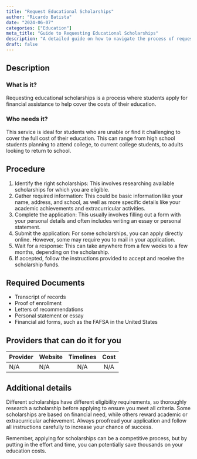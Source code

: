 ```yaml
---
title: "Request Educational Scholarships"
author: "Ricardo Batista"
date: "2024-06-07"
categories: ["Education"]
meta_title: "Guide to Requesting Educational Scholarships"
description: "A detailed guide on how to navigate the process of requesting educational scholarships, based on information available online."
draft: false
---
```


## Description
### What is it?
Requesting educational scholarships is a process where students apply for financial assistance to help cover the costs of their education.

### Who needs it?
This service is ideal for students who are unable or find it challenging to cover the full cost of their education. This can range from high school students planning to attend college, to current college students, to adults looking to return to school.

## Procedure
1. Identify the right scholarships: This involves researching available scholarships for which you are eligible.
2. Gather required information: This could be basic information like your name, address, and school, as well as more specific details like your academic achievements and extracurricular activities.
3. Complete the application: This usually involves filling out a form with your personal details and often includes writing an essay or personal statement.
4. Submit the application: For some scholarships, you can apply directly online. However, some may require you to mail in your application.
5. Wait for a response: This can take anywhere from a few weeks to a few months, depending on the scholarship.
6. If accepted, follow the instructions provided to accept and receive the scholarship funds.

## Required Documents
- Transcript of records
- Proof of enrollment
- Letters of recommendations
- Personal statement or essay
- Financial aid forms, such as the FAFSA in the United States

## Providers that can do it for you

| Provider        |     Website     |     Timelines    |       Cost      |
| --------------- | --------------- |  :-------------: | :-------------: |
| N/A      |  N/A       |      N/A      |        N/A       |

## Additional details
Different scholarships have different eligibility requirements, so thoroughly research a scholarship before applying to ensure you meet all criteria. Some scholarships are based on financial need, while others reward academic or extracurricular achievement. Always proofread your application and follow all instructions carefully to increase your chance of success. 

Remember, applying for scholarships can be a competitive process, but by putting in the effort and time, you can potentially save thousands on your education costs.
